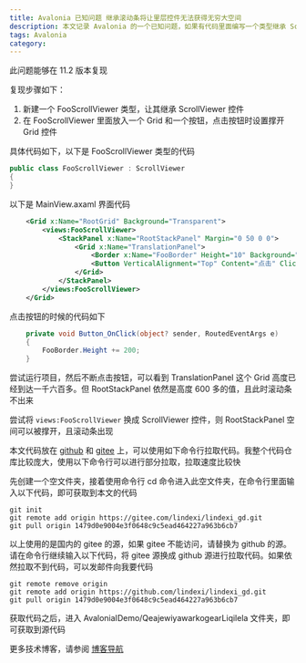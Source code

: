 ```yaml
---
title: Avalonia 已知问题 继承滚动条将让里层控件无法获得无穷大空间
description: 本文记录 Avalonia 的一个已知问题，如果有代码里面编写一个类型继承 ScrollViewer 类型，然后这个类型里面啥都不做。那将会导致所有放在此滚动条里面的控件无法获取无穷大的空间，其宽高无法撑开，被限定为上层容器尺寸
tags: Avalonia
category: 
---
```


<!-- CreateTime:2025/03/12 07:07:26 -->

<!-- 发布 -->
<!-- 博客 -->

此问题能够在 11.2 版本复现

复现步骤如下：

1. 新建一个 FooScrollViewer 类型，让其继承 ScrollViewer 控件
2. 在 FooScrollViewer 里面放入一个 Grid 和一个按钮，点击按钮时设置撑开 Grid 控件

具体代码如下，以下是 FooScrollViewer 类型的代码

```csharp
public class FooScrollViewer : ScrollViewer
{
}
```

以下是 MainView.axaml 界面代码

```xml
    <Grid x:Name="RootGrid" Background="Transparent">
        <views:FooScrollViewer>
            <StackPanel x:Name="RootStackPanel" Margin="0 50 0 0">
                <Grid x:Name="TranslationPanel">
                    <Border x:Name="FooBorder" Height="10" Background="#50565656"></Border>
                    <Button VerticalAlignment="Top" Content="点击" Click="Button_OnClick"></Button>
                </Grid>
            </StackPanel>
        </views:FooScrollViewer>
    </Grid>
```

点击按钮的时候的代码如下

```csharp
    private void Button_OnClick(object? sender, RoutedEventArgs e)
    {
        FooBorder.Height += 200;
    }
```

尝试运行项目，然后不断点击按钮，可以看到 TranslationPanel 这个 Grid 高度已经到达一千六百多。但 RootStackPanel 依然是高度 600 多的值，且此时滚动条不出来

尝试将 `views:FooScrollViewer` 换成 ScrollViewer 控件，则 RootStackPanel 空间可以被撑开，且滚动条出现

本文代码放在 [github](https://github.com/lindexi/lindexi_gd/tree/1479d0e9004e3f0648c9c5ead464227a963b6cb7/AvaloniaIDemo/QeajewiyawarkogearLiqilela) 和 [gitee](https://gitee.com/lindexi/lindexi_gd/tree/1479d0e9004e3f0648c9c5ead464227a963b6cb7/AvaloniaIDemo/QeajewiyawarkogearLiqilela) 上，可以使用如下命令行拉取代码。我整个代码仓库比较庞大，使用以下命令行可以进行部分拉取，拉取速度比较快

先创建一个空文件夹，接着使用命令行 cd 命令进入此空文件夹，在命令行里面输入以下代码，即可获取到本文的代码

```
git init
git remote add origin https://gitee.com/lindexi/lindexi_gd.git
git pull origin 1479d0e9004e3f0648c9c5ead464227a963b6cb7
```

以上使用的是国内的 gitee 的源，如果 gitee 不能访问，请替换为 github 的源。请在命令行继续输入以下代码，将 gitee 源换成 github 源进行拉取代码。如果依然拉取不到代码，可以发邮件向我要代码

```
git remote remove origin
git remote add origin https://github.com/lindexi/lindexi_gd.git
git pull origin 1479d0e9004e3f0648c9c5ead464227a963b6cb7
```

获取代码之后，进入 AvaloniaIDemo/QeajewiyawarkogearLiqilela 文件夹，即可获取到源代码

更多技术博客，请参阅 [博客导航](https://blog.lindexi.com/post/%E5%8D%9A%E5%AE%A2%E5%AF%BC%E8%88%AA.html )
